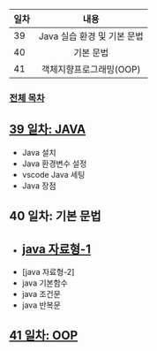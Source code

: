 
| 일차 | 내용 |
| --- | :-: |
| 39 | Java 실습 환경 및 기본 문법 |
| 40 | 기본 문법 |
| 41 | 객체지향프로그래밍(OOP) |

### [전체 목차](../README.md)

[39 일차: JAVA](./md/39_JAVA.md)
-

- Java 설치
- Java 환경변수 설정
- vscode Java 세팅
- Java 장점

40 일차: 기본 문법
-

- [java 자료형-1](./md/40_Java%20자료형-1.md)
    - 
- [java 자료형-2]
- java 기본함수
- java 조건문
- java 반복문

[41 일차: OOP](./)
-
